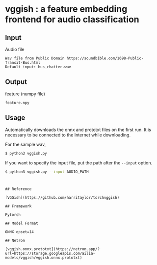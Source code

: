 # vggish : a feature embedding frontend for audio classification

## Input

Audio file
```
Wav file from Public Domain https://soundbible.com/1698-Public-Transit-Bus.html
Default input: bus_chatter.wav
```


## Output

feature (numpy file)
```
feature.npy
```


## Usage
Automatically downloads the onnx and prototxt files on the first run.
It is necessary to be connected to the Internet while downloading.

For the sample wav,
```bash
$ python3 vggish.py
```

If you want to specify the input file, put the path after the `--input` option.
```bash
$ python3 vggish.py --input AUDIO_PATH
```
```


## Reference

[VGGish](https://github.com/harritaylor/torchvggish)

## Framework

Pytorch

## Model Format

ONNX opset=14

## Netron

[vggish.onnx.prototxt](https://netron.app/?url=https://storage.googleapis.com/ailia-models/vggish/vggish.onnx.prototxt)  